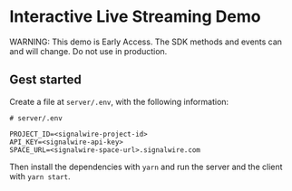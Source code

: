 # Interactive Live Streaming Demo

WARNING: This demo is Early Access. The SDK methods and events can and will change. Do not use in production.

## Gest started

Create a file at `server/.env`, with the following information:

```
# server/.env

PROJECT_ID=<signalwire-project-id>
API_KEY=<signalwire-api-key>
SPACE_URL=<signalwire-space-url>.signalwire.com
```

Then install the dependencies with `yarn` and run the server and the client with `yarn start`.
